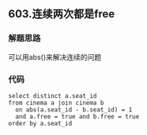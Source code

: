 ## 603.连续两次都是free
### 解题思路
可以用abs()来解决连续的问题
### 代码
    select distinct a.seat_id
    from cinema a join cinema b
      on abs(a.seat_id - b.seat_id) = 1
      and a.free = true and b.free = true
    order by a.seat_id